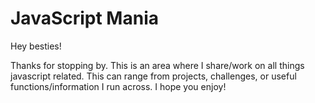 # JavaScript Mania

Hey besties!

Thanks for stopping by. This is an area where I share/work on all things javascript related. This can range from projects, challenges, or useful functions/information I run across. I hope you enjoy!

